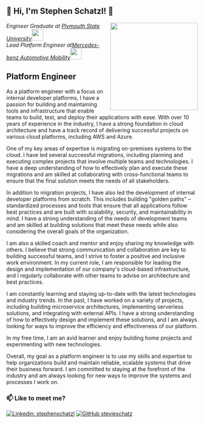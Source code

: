 
<h2> 👋 Hi, I'm Stephen Schatzl! 🦔 </h2>
<img align='right' src="professional-picture.jpg" width="230">
<p><em> Engineer Graduate at <a href="https://www.plymouth.edu/">Plymouth State University</a><img src="https://media.giphy.com/media/fYSnHlufseco8Fh93Z/giphy.gif" width="30"><br>
Lead Platform Engineer at<a href="https://www.mercedes-benz-mobility.com/en/">Mercedes-benz Automotive Mobility</a><img src="https://media.giphy.com/media/WUlplcMpOCEmTGBtBW/giphy.gif" width="30"> 
</em></p>

## Platform Engineer

As a platform engineer with a focus on internal developer platforms, I have a passion for building and maintaining tools and infrastructure that enable teams to build, test, and deploy their applications with ease. With over 10 years of experience in the industry, I have a strong foundation in cloud architecture and have a track record of delivering successful projects on various cloud platforms, including AWS and Azure.

One of my key areas of expertise is migrating on-premises systems to the cloud. I have led several successful migrations, including planning and executing complex projects that involve multiple teams and technologies. I have a deep understanding of how to effectively plan and execute these migrations and am skilled at collaborating with cross-functional teams to ensure that the final solution meets the needs of all stakeholders.

In addition to migration projects, I have also led the development of internal developer platforms from scratch. This includes building "golden paths" – standardized processes and tools that ensure that all applications follow best practices and are built with scalability, security, and maintainability in mind. I have a strong understanding of the needs of development teams and am skilled at building solutions that meet these needs while also considering the overall goals of the organization.

I am also a skilled coach and mentor and enjoy sharing my knowledge with others. I believe that strong communication and collaboration are key to building successful teams, and I strive to foster a positive and inclusive work environment. In my current role, I am responsible for leading the design and implementation of our company's cloud-based infrastructure, and I regularly collaborate with other teams to advise on architecture and best practices.

I am constantly learning and staying up-to-date with the latest technologies and industry trends. In the past, I have worked on a variety of projects, including building microservice architectures, implementing serverless solutions, and integrating with external APIs. I have a strong understanding of how to effectively design and implement these solutions, and I am always looking for ways to improve the efficiency and effectiveness of our platform.

In my free time, I am an avid learner and enjoy building home projects and experimenting with new technologies.

Overall, my goal as a platform engineer is to use my skills and expertise to help organizations build and maintain reliable, scalable systems that drive their business forward. I am committed to staying at the forefront of the industry and am always looking for new ways to improve the systems and processes I work on.

### 📫 Like to meet me?
[![Linkedin: stephenschatzl](https://img.shields.io/badge/-stephenschatzl-blue?style=flat-square&logo=Linkedin&logoColor=white&link=https://www.linkedin.com/in/stephen-schatzl-%F0%9F%92%BB-%F0%9F%93%A1-%E2%98%81%EF%B8%8F-78341656/)](https://www.linkedin.com/in/stephen-schatzl-%F0%9F%92%BB-%F0%9F%93%A1-%E2%98%81%EF%B8%8F-78341656/)
[![GitHub stevieschatz](https://img.shields.io/github/followers/stevieschatz?label=follow&style=social)](https://github.com/stevieschatz)
